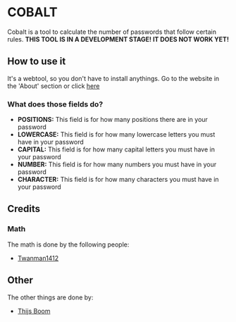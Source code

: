 # COBALT
Cobalt is a tool to calculate the number of passwords that follow certain rules.
**THIS TOOL IS IN A DEVELOPMENT STAGE! IT DOES NOT WORK YET!**

## How to use it
It's a webtool, so you don't have to install anythings.
Go to the website in the 'About' section or click [here](https://curesiumtool-cobalt.netlify.app/tool 'COBALT IS HERE')

### What does those fields do?
* **POSITIONS:** This field is for how many positions there are in your password
* **LOWERCASE:** This field is for how many lowercase letters you must have in your password
* **CAPITAL:** This field is for how many capital letters you must have in your password
* **NUMBER:** This field is for how many numbers you must have in your password
* **CHARACTER:** This field is for how many characters you must have in your password

## Credits
### Math
The math is done by the following people:
* [Twanman1412](https://github.com/twanman1412	"Twan's account")

## Other
The other things are done by:
* [Thijs Boom](https://github.com/twboom "Thijs' account")
